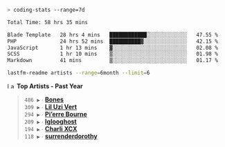 ```zsh
> coding-stats --range=7d
```

<!--START_SECTION:waka-->

```txt
Total Time: 58 hrs 35 mins

Blade Template   28 hrs 4 mins   ████████████░░░░░░░░░░░░░   47.55 %
PHP              24 hrs 52 mins  ██████████▓░░░░░░░░░░░░░░   42.15 %
JavaScript       1 hr 13 mins    ▓░░░░░░░░░░░░░░░░░░░░░░░░   02.08 %
SCSS             1 hr 10 mins    ▒░░░░░░░░░░░░░░░░░░░░░░░░   01.98 %
Markdown         41 mins         ▒░░░░░░░░░░░░░░░░░░░░░░░░   01.17 %
```

<!--END_SECTION:waka-->

```zsh
lastfm-readme artists --range=6month --limit=6
```

<!--START_LASTFM_ARTISTS:{"period": "12month", "rows": 6}-->
<a href="https://last.fm" target="_blank"><img src="https://user-images.githubusercontent.com/17434202/215290617-e793598d-d7c9-428f-9975-156db1ba89cc.svg" alt="Last.fm Logo" width="18" height="13"/></a> **Top Artists - Past Year**

> `486 ▶️` ∙ **[Bones](https://www.last.fm/music/Bones)**<br/>
> `309 ▶️` ∙ **[Lil Uzi Vert](https://www.last.fm/music/Lil+Uzi+Vert)**<br/>
> `294 ▶️` ∙ **[Pi’erre Bourne](https://www.last.fm/music/Pi%E2%80%99erre+Bourne)**<br/>
> `209 ▶️` ∙ **[Iglooghost](https://www.last.fm/music/Iglooghost)**<br/>
> `194 ▶️` ∙ **[Charli XCX](https://www.last.fm/music/Charli+XCX)**<br/>
> `118 ▶️` ∙ **[surrenderdorothy](https://www.last.fm/music/surrenderdorothy)**<br/>
<!--END_LASTFM_ARTISTS-->
